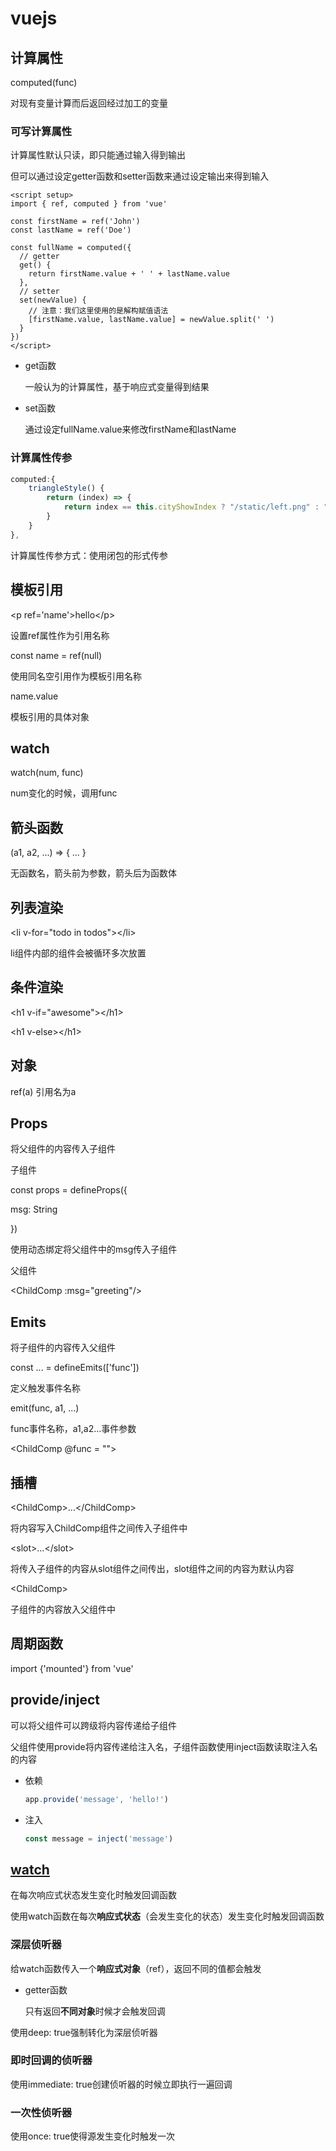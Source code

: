 # vuejs

## 计算属性

computed(func)

对现有变量计算而后返回经过加工的变量

### 可写计算属性

计算属性默认只读，即只能通过输入得到输出

但可以通过设定getter函数和setter函数来通过设定输出来得到输入

```vue
<script setup>
import { ref, computed } from 'vue'

const firstName = ref('John')
const lastName = ref('Doe')

const fullName = computed({
  // getter
  get() {
    return firstName.value + ' ' + lastName.value
  },
  // setter
  set(newValue) {
    // 注意：我们这里使用的是解构赋值语法
    [firstName.value, lastName.value] = newValue.split(' ')
  }
})
</script>
```

- get函数

  一般认为的计算属性，基于响应式变量得到结果

- set函数

  通过设定fullName.value来修改firstName和lastName

### 计算属性传参

```js
computed:{
	triangleStyle() {
		return (index) => {
			return index == this.cityShowIndex ? "/static/left.png" : "/static/down.png"
		}
	}
},
```

计算属性传参方式：使用闭包的形式传参

## 模板引用

\<p ref='name'\>hello\</p\>

设置ref属性作为引用名称

const name = ref(null)

使用同名空引用作为模板引用名称

name.value

模板引用的具体对象

## watch

watch(num, func)

num变化的时候，调用func

## 箭头函数

(a1, a2, ...) => { ... }

无函数名，箭头前为参数，箭头后为函数体

## 列表渲染

\<li v-for="todo in todos"\>\</li\>

li组件内部的组件会被循环多次放置

## 条件渲染

\<h1 v-if="awesome"\>\</h1\>

\<h1 v-else\>\</h1\>

## 对象

ref(a) 引用名为a

## Props

将父组件的内容传入子组件

子组件

const props = defineProps({

  msg: String

})

使用动态绑定将父组件中的msg传入子组件

父组件

\<ChildComp :msg="greeting"/\>

## Emits

将子组件的内容传入父组件

const ... = defineEmits(['func'])

定义触发事件名称

emit(func, a1, ...)

func事件名称，a1,a2...事件参数

\<ChildComp @func = ""\>

## 插槽

\<ChildComp\>...\</ChildComp\>

将内容写入ChildComp组件之间传入子组件中

\<slot\>...</slot\>

将传入子组件的内容从slot组件之间传出，slot组件之间的内容为默认内容

\<ChildComp\>

子组件的内容放入父组件中

## 周期函数

import {'mounted'} from 'vue'

## provide/inject

可以将父组件可以跨级将内容传递给子组件

父组件使用provide将内容传递给注入名，子组件函数使用inject函数读取注入名的内容

- 依赖

  ```JavaScript
  app.provide('message', 'hello!')
  ```

- 注入

  ```JavaScript
  const message = inject('message')
  ```

## [watch](https://cn.vuejs.org/guide/essentials/watchers.html)

在每次响应式状态发生变化时触发回调函数

使用watch函数在每次**响应式状态**（会发生变化的状态）发生变化时触发回调函数

### 深层侦听器

给watch函数传入一个**响应式对象**（ref），返回不同的值都会触发

- getter函数

  只有返回**不同对象**时候才会触发回调

使用deep: true强制转化为深层侦听器

### 即时回调的侦听器

使用immediate: true创建侦听器的时候立即执行一遍回调

### 一次性侦听器

使用once: true使得源发生变化时触发一次